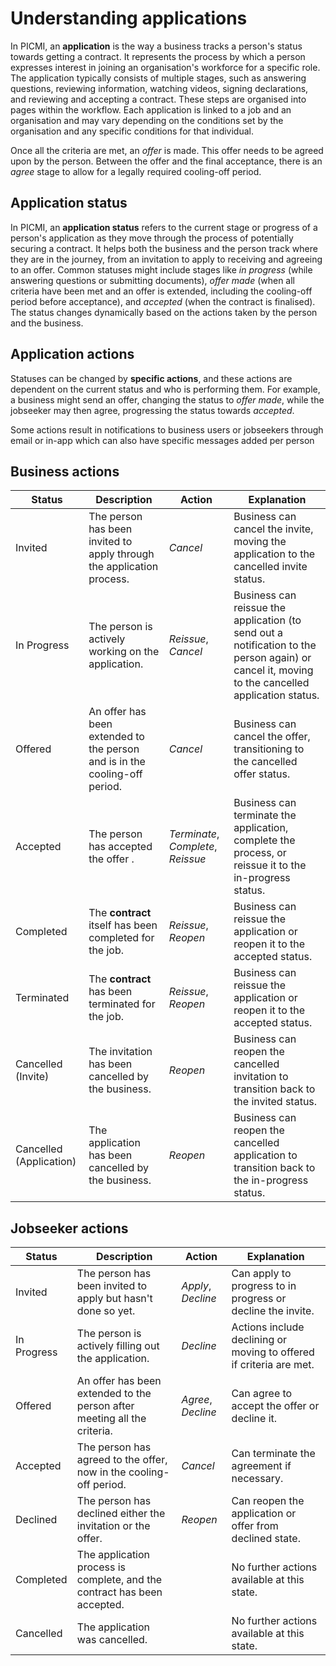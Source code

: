 # Understanding applications

In PICMI, an **application** is the way a business tracks a person's status towards getting a contract. It represents
the process by which a person expresses interest in joining an organisation's workforce for a specific role. The
application typically consists of multiple stages, such as answering questions, reviewing information, watching videos,
signing declarations, and reviewing and accepting a contract. These steps are organised into pages within the workflow.
Each application is linked to a job and an organisation and may vary depending on the conditions set by the organisation
and any specific conditions for that individual.

Once all the criteria are met, an _offer_ is made. This offer needs to be agreed upon by the person. Between the offer
and
the final acceptance, there is an _agree_ stage to allow for a legally required cooling-off period.

## Application status

In PICMI, an **application status** refers to the current stage or progress of a person's application as they move
through the process of potentially securing a contract. It helps both the business and the person track where they are
in the journey, from an invitation to apply to receiving and agreeing to an offer. Common statuses might include stages
like *in progress* (while answering questions or submitting documents), *offer made* (when all criteria have been met
and an offer is extended, including the cooling-off period before acceptance), and *accepted* (when the contract is
finalised). The status changes dynamically based on the actions taken by the person and the business.

## Application actions

Statuses can be changed by **specific actions**, and these actions are dependent on the current status and who is
performing
them. For example, a business might send an offer, changing the status to *offer made*, while the jobseeker may then
agree,
progressing the status towards *accepted*.

<prompt>

Some actions result in notifications to business users or jobseekers through email or in-app which can also have
specific messages added per person

</prompt>

## Business actions

| **Status**              | **Description**                                                            | **Action**                         | **Explanation**                                                                                                                                 |
|-------------------------|----------------------------------------------------------------------------|------------------------------------|-------------------------------------------------------------------------------------------------------------------------------------------------|
| Invited                 | The person has been invited to apply through the application process.      | *Cancel*                           | Business can cancel the invite, moving the application to the cancelled invite status.                                                          |
| In Progress             | The person is actively working on the application.                         | *Reissue*, *Cancel*                | Business can reissue the application (to send out a notification to the person again) or cancel it, moving to the cancelled application status. |
| Offered                 | An offer has been extended to the person and is in the cooling-off period. | *Cancel*                           | Business can cancel the offer, transitioning to the cancelled offer status.                                                                     |
| Accepted                | The person has accepted the offer .                                        | *Terminate*, *Complete*, *Reissue* | Business can terminate the application, complete the process, or reissue it to the in-progress status.                                          |
| Completed               | The **contract** itself has been completed for the job.                    | *Reissue*, *Reopen*                | Business can reissue the application or reopen it to the accepted status.                                                                       |
| Terminated              | The **contract** has been terminated for the job.                          | *Reissue*, *Reopen*                | Business can reissue the application or reopen it to the accepted status.                                                                       |
| Cancelled (Invite)      | The invitation has been cancelled by the business.                         | *Reopen*                           | Business can reopen the cancelled invitation to transition back to the invited status.                                                          |
| Cancelled (Application) | The application has been cancelled by the business.                        | *Reopen*                           | Business can reopen the cancelled application to transition back to the in-progress status.                                                     |

## Jobseeker actions

| **Status**  | **Description**                                                          | **Action**         | **Explanation**                                                     |
|-------------|--------------------------------------------------------------------------|--------------------|---------------------------------------------------------------------|
| Invited     | The person has been invited to apply but hasn't done so yet.             | *Apply*, *Decline* | Can apply to progress to in progress or decline the invite.         |
| In Progress | The person is actively filling out the application.                      | *Decline*          | Actions include declining or moving to offered if criteria are met. |
| Offered     | An offer has been extended to the person after meeting all the criteria. | *Agree*, *Decline* | Can agree to accept the offer or decline it.                        |
| Accepted    | The person has agreed to the offer, now in the cooling-off period.       | *Cancel*           | Can terminate the agreement if necessary.                           |
| Declined    | The person has declined either the invitation or the offer.              | *Reopen*           | Can reopen the application or offer from declined state.            |
| Completed   | The application process is complete, and the contract has been accepted. |                    | No further actions available at this state.                         | 
| Cancelled   | The application was cancelled.                                           |                    | No further actions available at this state.                         | 

